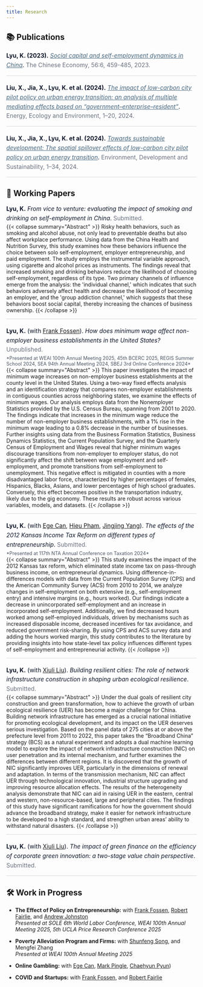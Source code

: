 ```yaml
---
title: Research
---
```


<style>
  .paper-block {
    margin-bottom: 20px;
    padding-bottom: 14px;
    border-bottom: 1px solid #d1d5db;
  }

  .paper-line {
    color: #0f172a;
    font-size: 15.5px;
    line-height: 1.6;
  }

  .paper-link {
    color: #46667e;
    text-decoration: underline;
  }

  .paper-meta {
    color: #6b7280;
    font-weight: normal;
  }

  .paper-presented {
    font-size: 0.9em;
    color: #4b5563;
    margin-top: 2px;
  }
</style>

## 📚 Publications

<div class="paper-block">
  <div class="paper-line">
    <strong>Lyu, K. (2023).</strong> 
    <a class="paper-link" href="https://www.tandfonline.com/doi/full/10.1080/10971475.2023.2227028"><em>Social capital and self-employment dynamics in China</em></a>. 
    <span class="paper-meta">The Chinese Economy, 56:6, 459-485, 2023.</span>
  </div>
</div>

<div class="paper-block">
  <div class="paper-line">
    <strong>Liu, X., Jia, X., Lyu, K. et al. (2024).</strong> 
    <a class="paper-link" href="https://link.springer.com/article/10.1007/s40974-024-00316-w"><em>The impact of low-carbon city pilot policy on urban energy transition: an analysis of multiple mediating effects based on “government–enterprise–resident”</em></a>. 
    <span class="paper-meta">Energy, Ecology and Environment, 1–20, 2024.</span>
  </div>
</div>

<div class="paper-block">
  <div class="paper-line">
    <strong>Liu, X., Jia, X., Lyu, K. et al. (2024).</strong> 
    <a class="paper-link" href="https://link.springer.com/article/10.1007/s10668-024-04816-x"><em>Towards sustainable development: The spatial spillover effects of low-carbon city pilot policy on urban energy transition</em></a>. 
    <span class="paper-meta">Environment, Development and Sustainability, 1–34, 2024.</span>
  </div>
</div>

## 📄 Working Papers

<div class="paper-block">
  <div class="paper-line">
    <strong>Lyu, K.</strong> <em>From vice to venture: evaluating the impact of smoking and drinking on self-employment in China</em>. <span class="paper-meta">Submitted.</span>
  </div>
  {{< collapse summary="Abstract" >}}
Risky health behaviors, such as smoking and alcohol abuse, not only lead to preventable deaths but also affect workplace performance. Using data from the China Health and Nutrition Survey, this study examines how these behaviors influence the choice between solo self-employment, employer entrepreneurship, and paid employment. The study employs the instrumental variable approach, using cigarette and alcohol prices as instruments. The findings reveal that increased smoking and drinking behaviors reduce the likelihood of choosing self-employment, regardless of its type. Two primary channels of influence emerge from the analysis: the 'individual channel,' which indicates that such behaviors adversely affect health and decrease the likelihood of becoming an employer, and the 'group addiction channel,' which suggests that these behaviors boost social capital, thereby increasing the chances of business ownership.
  {{< /collapse >}}
</div>

<div class="paper-block">
  <div class="paper-line">
    <strong>Lyu, K.</strong> (with <a href="https://www.unr.edu/business/faculty-and-staff/fossen-frank">Frank Fossen</a>). 
    <em>How does minimum wage affect non-employer business establishments in the United States?</em> <span class="paper-meta">Unpublished.</span>
  </div>
  <div class="paper-presented">
    *Presented at WEAI 100th Annual Meeting 2025, 45th BCERC 2025, REGIS Summer School 2024, SEA 94th Annual Meeting 2024, SBEJ 3rd Online Conference 2024*
  </div>
  {{< collapse summary="Abstract" >}}
This paper investigates the impact of minimum wage increases on non-employer business establishments at the county level in the United States. Using a two-way fixed effects analysis and an identification strategy that compares non-employer establishments in contiguous counties across neighboring states, we examine the effects of minimum wages. Our analysis employs data from the Nonemployer Statistics provided by the U.S. Census Bureau, spanning from 2001 to 2020. The findings indicate that increases in the minimum wage reduce the number of non-employer business establishments, with a 1% rise in the minimum wage leading to a 0.8% decrease in the number of businesses. Further insights using data from the Business Formation Statistics, Business Dynamics Statistics, the Current Population Survey, and the Quarterly Census of Employment and Wages reveal that higher minimum wages discourage transitions from non-employer to employer status, do not significantly affect the shift between wage employment and self-employment, and promote transitions from self-employment to unemployment. This negative effect is mitigated in counties with a more disadvantaged labor force, characterized by higher percentages of females, Hispanics, Blacks, Asians, and lower percentages of high school graduates. Conversely, this effect becomes positive in the transportation industry, likely due to the gig economy. These results are robust across various variables, models, and datasets.
  {{< /collapse >}}
</div>

<div class="paper-block">
  <div class="paper-line">
    <strong>Lyu, K.</strong> (with <a href="https://www.uah.edu/business/faculty-staff/ege-can">Ege Can</a>, <a href="https://www.uah.edu/business/faculty-staff/hieu-pham">Hieu Pham</a>, <a href="https://www.unr.edu/business/faculty-and-staff/yang-jingjing">Jingjing Yang</a>). 
    <em>The effects of the 2012 Kansas Income Tax Reform on different types of entrepreneurship</em>. <span class="paper-meta">Submitted.</span>
  </div>
  <div class="paper-presented">
    *Presented at 117th NTA Annual Conference on Taxation 2024*
  </div>
  {{< collapse summary="Abstract" >}}
This study examines the impact of the 2012 Kansas tax reform, which eliminated state income tax on pass-through business income, on entrepreneurial dynamics. Using difference-in-differences models with data from the Current Population Survey (CPS) and the American Community Survey (ACS) from 2010 to 2014, we analyze changes in self-employment on both extensive (e.g., self-employment entry) and intensive margins (e.g., hours worked). Our findings indicate a decrease in unincorporated self-employment and an increase in incorporated self-employment. Additionally, we find decreased hours worked among self-employed individuals, driven by mechanisms such as increased disposable income, decreased incentives for tax avoidance, and reduced government risk-sharing. By using CPS and ACS survey data and adding the hours worked margin, this study contributes to the literature by providing insights into how state-level tax policy influences different types of self-employment and entrepreneurial activity.
  {{< /collapse >}}
</div>

<div class="paper-block">
  <div class="paper-line">
    <strong>Lyu, K.</strong> (with <a href="https://scholar.google.com/citations?user=N8cglcgAAAAJ&hl=en&oi=ao">Xiuli Liu</a>). 
    <em>Building resilient cities: The role of network infrastructure construction in shaping urban ecological resilience</em>. <span class="paper-meta">Submitted.</span>
  </div>
  {{< collapse summary="Abstract" >}}
Under the dual goals of resilient city construction and green transformation, how to achieve the growth of urban ecological resilience (UER) has become a major challenge for China. Building network infrastructure has emerged as a crucial national initiative for promoting ecological development, and its impact on the UER deserves serious investigation. Based on the panel data of 275 cities at or above the prefecture level from 2011 to 2022, this paper takes the “Broadband China” strategy (BCS) as a natural experiment and adopts a dual machine learning model to explore the impact of network infrastructure construction (NIC) on user penetration and its internal mechanism, and further examines the differences between different regions. It is discovered that the growth of NIC significantly improves UER, particularly in the dimensions of renewal and adaptation. In terms of the transmission mechanism, NIC can affect UER through technological innovation, industrial structure upgrading and improving resource allocation effects. The results of the heterogeneity analysis demonstrate that NIC can aid in raising UER in the eastern, central and western, non-resource-based, large and peripheral cities. The findings of this study have significant ramifications for how the government should advance the broadband strategy, make it easier for network infrastructure to be developed to a high standard, and strengthen urban areas’ ability to withstand natural disasters.
  {{< /collapse >}}
</div>

<div class="paper-block">
  <div class="paper-line">
    <strong>Lyu, K.</strong> (with <a href="https://scholar.google.com/citations?user=N8cglcgAAAAJ&hl=en&oi=ao">Xiuli Liu</a>). 
    <em>The impact of green finance on the efficiency of corporate green innovation: a two-stage value chain perspective</em>. <span class="paper-meta">Submitted.</span>
  </div>
</div>

## 🛠 Work in Progress

- **The Effect of Policy on Entrepreneurship:** with [Frank Fossen](https://www.unr.edu/business/faculty-and-staff/fossen-frank), [Robert Fairlie](https://rfairlie.sites.luskin.ucla.edu/), and [Andrew Johnston](https://sites.google.com/site/andrewjohnstoneconomics/)  
  *Presented at SOLE 6th World Labor Conference, WEAI 100th Annual Meeting 2025, 5th UCLA Price Research Conference 2025*

- **Poverty Alleviation Program and Firms:** with [Shunfeng Song](https://www.unr.edu/business/faculty-and-staff/song-shunfeng), and Mengfei Zhang  
  *Presented at WEAI 100th Annual Meeting 2025*

- **Online Gambling:** with [Ege Can](https://www.uah.edu/business/faculty-staff/ege-can), [Mark Pingle](https://www.unr.edu/business/faculty-and-staff/pingle-mark), [Chaehyun Pyun](https://www.uah.edu/business/faculty-staff/chaehyun-pyun))

- **COVID and Startups:** with [Frank Fossen](https://www.unr.edu/business/faculty-and-staff/fossen-frank), and [Robert Fairlie](https://rfairlie.sites.luskin.ucla.edu/)
